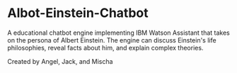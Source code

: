 # Albot-Einstein-Chatbot
A educational chatbot engine implementing IBM Watson Assistant that takes on the persona of Albert Einstein.  The engine can discuss Einstein's life philosophies, reveal facts about him, and explain complex theories.

Created by Angel, Jack, and Mischa
